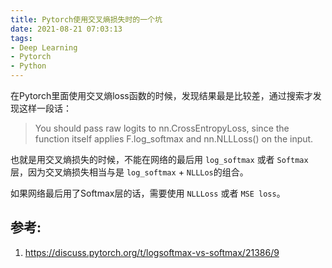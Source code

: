 ```yaml
---
title: Pytorch使用交叉熵损失时的一个坑
date: 2021-08-21 07:03:13
tags:
- Deep Learning
- Pytorch
- Python
---
```

在Pytorch里面使用交叉熵loss函数的时候，发现结果最是比较差，通过搜索才发现这样一段话：
> You should pass raw logits to nn.CrossEntropyLoss, since the function itself applies F.log_softmax and nn.NLLLoss() on the input.

也就是用交叉熵损失的时候，不能在网络的最后用 `log_softmax` 或者 `Softmax`层，因为交叉熵损失相当与是 `log_softmax` + `NLLLos`的组合。

如果网络最后用了Softmax层的话，需要使用 `NLLLoss` 或者 `MSE loss`。


## 参考:
1. <https://discuss.pytorch.org/t/logsoftmax-vs-softmax/21386/9>
